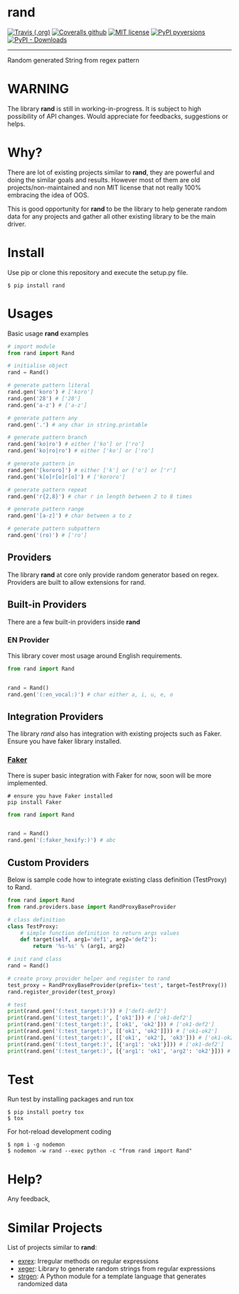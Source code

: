 rand
====

[![Travis (.org)](https://img.shields.io/travis/kororo/rand)](https://pypi.python.org/project/rand/)
[![Coveralls github](https://img.shields.io/coveralls/github/kororo/rand)](https://pypi.python.org/project/rand/)
[![MIT license](https://img.shields.io/badge/License-MIT-blue.svg)](https://lbesson.mit-license.org/)
[![PyPI pyversions](https://img.shields.io/pypi/pyversions/rand.svg)](https://pypi.python.org/project/rand/)
[![PyPI - Downloads](https://img.shields.io/pypi/dm/rand)](https://pypi.python.org/project/rand/)

---

Random generated String from regex pattern

# WARNING

The library **rand** is still in working-in-progress. It is subject to high possibility of API changes. Would appreciate for feedbacks, suggestions or helps.

# Why?

There are lot of existing projects similar to **rand**, they are powerful and doing the similar goals and results. However most of them are old projects/non-maintained and non MIT license that not really 100% embracing the idea of OOS.

This is good opportunity for **rand** to be the library to help generate random data for any projects and gather all other existing library to be the main driver.


# Install

Use pip or clone this repository and execute the setup.py file.

```shell script
$ pip install rand
```

# Usages

Basic usage **rand** examples

```python
# import module
from rand import Rand

# initialise object
rand = Rand()

# generate pattern literal
rand.gen('koro') # ['koro']
rand.gen('28') # ['28']
rand.gen('a-z') # ['a-z']

# generate pattern any
rand.gen('.') # any char in string.printable

# generate pattern branch
rand.gen('ko|ro') # either ['ko'] or ['ro']
rand.gen('ko|ro|ro') # either ['ko'] or ['ro']

# generate pattern in
rand.gen('[kororo]') # either ['k'] or ['o'] or ['r']
rand.gen('k[o]r[o]r[o]') # ['kororo']

# generate pattern repeat
rand.gen('r{2,8}') # char r in length between 2 to 8 times

# generate pattern range
rand.gen('[a-z]') # char between a to z

# generate pattern subpattern
rand.gen('(ro)') # ['ro']
```

Providers
---------

The library **rand** at core only provide random generator based on regex. Providers are built to allow extensions for rand.

## Built-in Providers

There are a few built-in providers inside **rand**

### EN Provider

This library cover most usage around English requirements.

```python
from rand import Rand


rand = Rand()
rand.gen('(:en_vocal:)') # char either a, i, u, e, o
```

## Integration Providers

The library *rand* also has integration with existing projects such as Faker. Ensure you have faker library installed.

### [Faker](https://github.com/joke2k/faker)

There is super basic integration with Faker for now, soon will be more implemented.

```shell script
# ensure you have Faker installed
pip install Faker
```

```python
from rand import Rand


rand = Rand()
rand.gen('(:faker_hexify:)') # abc
```

## Custom Providers

Below is sample code how to integrate existing class definition (TestProxy) to Rand.

```python
from rand import Rand
from rand.providers.base import RandProxyBaseProvider

# class definition
class TestProxy:
    # simple function definition to return args values
    def target(self, arg1='def1', arg2='def2'):
        return '%s-%s' % (arg1, arg2)

# init rand class
rand = Rand()

# create proxy provider helper and register to rand
test_proxy = RandProxyBaseProvider(prefix='test', target=TestProxy())
rand.register_provider(test_proxy)

# test
print(rand.gen('(:test_target:)')) # ['def1-def2']
print(rand.gen('(:test_target:)', ['ok1'])) # ['ok1-def2']
print(rand.gen('(:test_target:)', ['ok1', 'ok2'])) # ['ok1-def2']
print(rand.gen('(:test_target:)', [['ok1', 'ok2']])) # ['ok1-ok2']
print(rand.gen('(:test_target:)', [['ok1', 'ok2'], 'ok3'])) # ['ok1-ok2']
print(rand.gen('(:test_target:)', [{'arg1': 'ok1'}])) # ['ok1-def2']
print(rand.gen('(:test_target:)', [{'arg1': 'ok1', 'arg2': 'ok2'}])) # ['ok1-ok2']
```

# Test

Run test by installing packages and run tox

```shell script
$ pip install poetry tox
$ tox
```

For hot-reload development coding
```shell script
$ npm i -g nodemon
$ nodemon -w rand --exec python -c "from rand import Rand"
```

# Help?

Any feedback, 

# Similar Projects

List of projects similar to **rand**:
- [exrex](https://github.com/asciimoo/exrex): Irregular methods on regular expressions
- [xeger](https://github.com/crdoconnor/xeger): Library to generate random strings from regular expressions
- [strgen](https://github.com/paul-wolf/strgen): A Python module for a template language that generates randomized data
